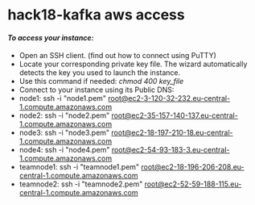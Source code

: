 # hack18-kafka aws access
 
#### _To access your instance:_
* Open an SSH client. (find out how to connect using PuTTY)
* Locate your corresponding private key file. The wizard automatically detects the key you used to launch the instance.
* Use this command if needed: _chmod 400 key_file_
* Connect to your instance using its Public DNS: 
 * node1: ssh -i "node1.pem" root@ec2-3-120-32-232.eu-central-1.compute.amazonaws.com
 * node2: ssh -i "node2.pem" root@ec2-35-157-140-137.eu-central-1.compute.amazonaws.com
 * node3: ssh -i "node3.pem" root@ec2-18-197-210-18.eu-central-1.compute.amazonaws.com
 * node4: ssh -i "node4.pem" root@ec2-54-93-183-3.eu-central-1.compute.amazonaws.com
 * teamnode1: ssh -i "teamnode1.pem" root@ec2-18-196-206-208.eu-central-1.compute.amazonaws.com
 * teamnode2: ssh -i "teamnode2.pem" root@ec2-52-59-188-115.eu-central-1.compute.amazonaws.com
